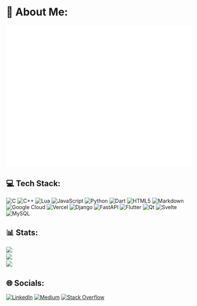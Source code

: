 # 💫 About Me:
![Info](https://raw.githubusercontent.com/Vipul-Cariappa/Vipul-Cariappa/main/me.svg)


## 💻 Tech Stack:
![C](https://img.shields.io/badge/c-%2300599C.svg?style=for-the-badge&logo=c&logoColor=white) ![C++](https://img.shields.io/badge/c++-%2300599C.svg?style=for-the-badge&logo=c%2B%2B&logoColor=white) ![Lua](https://img.shields.io/badge/lua-%232C2D72.svg?style=for-the-badge&logo=lua&logoColor=white) ![JavaScript](https://img.shields.io/badge/javascript-%23323330.svg?style=for-the-badge&logo=javascript&logoColor=%23F7DF1E) ![Python](https://img.shields.io/badge/python-3670A0?style=for-the-badge&logo=python&logoColor=ffdd54) ![Dart](https://img.shields.io/badge/dart-%230175C2.svg?style=for-the-badge&logo=dart&logoColor=white) ![HTML5](https://img.shields.io/badge/html5-%23E34F26.svg?style=for-the-badge&logo=html5&logoColor=white) ![Markdown](https://img.shields.io/badge/markdown-%23000000.svg?style=for-the-badge&logo=markdown&logoColor=white) ![Google Cloud](https://img.shields.io/badge/Google%20Cloud-%234285F4.svg?style=for-the-badge&logo=google-cloud&logoColor=white) ![Vercel](https://img.shields.io/badge/vercel-%23000000.svg?style=for-the-badge&logo=vercel&logoColor=white) ![Django](https://img.shields.io/badge/django-%23092E20.svg?style=for-the-badge&logo=django&logoColor=white) ![FastAPI](https://img.shields.io/badge/FastAPI-005571?style=for-the-badge&logo=fastapi) ![Flutter](https://img.shields.io/badge/Flutter-%2302569B.svg?style=for-the-badge&logo=Flutter&logoColor=white) ![Qt](https://img.shields.io/badge/Qt-%23217346.svg?style=for-the-badge&logo=Qt&logoColor=white) ![Svelte](https://img.shields.io/badge/svelte-%23f1413d.svg?style=for-the-badge&logo=svelte&logoColor=white) ![MySQL](https://img.shields.io/badge/mysql-%2300f.svg?style=for-the-badge&logo=mysql&logoColor=white)
## 📊 Stats:
<!-- ![](https://img.shields.io/endpoint?url=https://wakapi.dev/api/compat/shields/v1/VipulKari/interval:7_days&label=last%207d&style=for-the-badge&logo=wakatime)<br> -->
![](https://github-readme-stats.vercel.app/api?username=Vipul-Cariappa&theme=graywhite&hide_border=false&include_all_commits=true&count_private=true)<br/>
![](https://github-readme-streak-stats.herokuapp.com/?user=Vipul-Cariappa&theme=graywhite&hide_border=false)<br/>
![](https://github-readme-stats.vercel.app/api/top-langs/?username=Vipul-Cariappa&theme=graywhite&hide_border=false&include_all_commits=true&count_private=true&layout=compact)
<!-- ![](https://github-readme-stats.vercel.app/api/wakatime?username=VipulKari&api_domain=wakapi.dev&theme=graywhite&hide_border=false&custom_title=Wakapi%20Week%20Stats&layout=compact&langs_count=6) -->

## 🌐 Socials:
[![LinkedIn](https://img.shields.io/badge/LinkedIn-%230077B5.svg?logo=linkedin&logoColor=white&style=for-the-badge)](https://linkedin.com/in/vipul-cariappa03) [![Medium](https://img.shields.io/badge/Medium-12100E?logo=medium&logoColor=white&style=for-the-badge)](https://medium.com/@@vipulcariappa) [![Stack Overflow](https://img.shields.io/badge/-Stackoverflow-FE7A16?logo=stack-overflow&logoColor=white&style=for-the-badge)]([https://stackoverflow.com/users/vipul-cariappa](https://stackoverflow.com/users/14512079/vipul-cariappa)) 

<!-- Proudly created with GPRM ( https://gprm.itsvg.in ) -->
